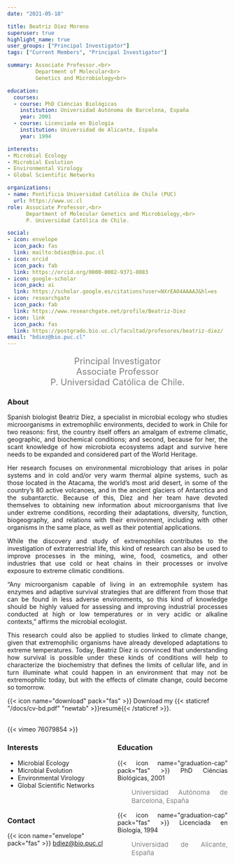 ```yaml
---
date: "2021-05-18"

title: Beatriz Díez Moreno
superuser: true
highlight_name: true
user_groups: ["Principal Investigator"]
tags: ["Current Members", "Principal Investigator"]

summary: Associate Professor.<br> 
         Department of Molecular<br>
         Genetics and Microbiology<br>

education:
  courses:
  - course: PhD Ciéncias Biológicas
    institution: Universidad Autónoma de Barcelona, España
    year: 2001
  - course: Licenciada en Biología
    institution: Universidad de Alicante, España
    year: 1994

interests:
- Microbial Ecology
- Microbial Evolution
- Environmental Virology
- Global Scientific Networks

organizations:
- name: Pontificia Universidad Católica de Chile (PUC)
  url: https://www.uc.cl
role: Associate Professor,<br>
      Department of Molecular Genetics and Microbiology,<br>
      P. Universidad Católica de Chile.

social:
- icon: envelope
  icon_pack: fas
  link: mailto:bdiez@bio.puc.cl
- icon: orcid
  icon_pack: fab
  link: https://orcid.org/0000-0002-9371-8083
- icon: google-scholar
  icon_pack: ai
  link: https://scholar.google.es/citations?user=NXrEAO4AAAAJ&hl=es
- icon: researchgate
  icon_pack: fab
  link: https://www.researchgate.net/profile/Beatriz-Diez
- icon: link
  icon_pack: fas
  link: https://postgrado.bio.uc.cl/facultad/profesores/beatriz-diez/
email: "bdiez@bio.puc.cl"
---
```


<p style="color:grey; font-size:20px; text-align:center;">Principal Investigator<br>
Associate Professor <br> P. Universidad Católica de Chile.</p>

<div style="text-align:justify;">

<h3> About </h3>

Spanish biologist Beatriz Díez, a specialist in microbial ecology who studies microorganisms in extremophilic environments, decided to work in Chile for two reasons: first, the country itself offers an amalgam of extreme climatic, geographic, and biochemical conditions; and second, because for her, the scant knowledge of how microbiota ecosystems adapt and survive here needs to be expanded and considered part of the World Heritage. <br>
 
Her research focuses on environmental microbiology that arises in polar systems and in cold and/or very warm thermal alpine systems, such as those located in the Atacama, the world’s most arid desert, in some of the country’s 80 active volcanoes, and in the ancient glaciers of Antarctica and the subantarctic. Because of this, Díez and her team have devoted themselves to obtaining new information about microorganisms that live under extreme conditions, recording their adaptations, diversity, function, biogeography, and relations with their environment, including with other organisms in the same place, as well as their potential applications. <br>
 
While the discovery and study of extremophiles contributes to the investigation of extraterrestrial life, this kind of research can also be used to improve processes in the mining, wine, food, cosmetics, and other industries that use cold or heat chains in their processes or involve exposure to extreme climatic conditions. <br>
 
“Any microorganism capable of living in an extremophile system has enzymes and adaptive survival strategies that are different from those that can be found in less adverse environments, so this kind of knowledge should be highly valued for assessing and improving industrial processes conducted at high or low temperatures or in very acidic or alkaline contexts,” affirms the microbial ecologist. <br>
 
This research could also be applied to studies linked to climate change, given that extremophilic organisms have already developed adaptations to extreme temperatures. Today, Beatriz Díez is convinced that understanding how survival is possible under these kinds of conditions will help to characterize the biochemistry that defines the limits of cellular life, and in turn illuminate what could happen in an environment that may not be extremophilic today, but with the effects of climate change, could become so tomorrow. <br>

</div>

{{< icon name="download" pack="fas" >}} Download my {{< staticref "/docs/cv-bd.pdf" "newtab" >}}resumé{{< /staticref >}}.

<br>
{{< vimeo 76079854 >}} 
<br>

<style>
.column-left{
  float: left;
  width: 50%;
  text-align: justify;
}
.column-right{
  float: right;
  width: 50%;
  text-align: justify;
}
</style>

<div class="column-left">

<h3> Interests </h3>

- Microbial Ecology
- Microbial Evolution
- Environmental Virology
- Global Scientific Networks

<br><br>
</div>

<div class="column-right">

<h3> Education </h3>
{{< icon name="graduation-cap" pack="fas" >}} PhD Ciéncias Biológicas, 2001
<p style="color:grey; font-size:15px; padding-left:32px;"> Universidad Autónoma de Barcelona, España </p>
{{< icon name="graduation-cap" pack="fas" >}} Licenciada en Biología, 1994
<p style="color:grey; font-size:15px; padding-left:32px;"> Universidad de Alicante, España </p>

<br><br>
</div>

<h3> Contact </h3>

{{< icon name="envelope" pack="fas" >}} bdiez@bio.puc.cl<br>
<a href="mailto: bdiez@bio.puc.cl"><i class="fas fa-envelope"></i></a>
<a href="https://orcid.org/0000-0002-9371-8083"><i class="fab fa-orcid"></i></a>
<a href="https://scholar.google.es/citations?user=NXrEAO4AAAAJ&hl=es"><i class="ai ai-google-scholar-square ai"></i></a>
<a href="https://www.researchgate.net/profile/Beatriz-Diez"><i class="fab fa-researchgate"></i></a>
<a href="https://postgrado.bio.uc.cl/facultad/profesores/beatriz-diez/"><i class="fas fa-link"></i></a>
